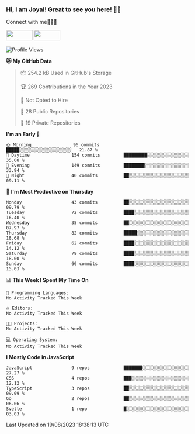 ### Hi, I am Joyal! Great to see you here! 👨‍💻

Connect with me🧑🏼‍💻

[<img src="https://img.shields.io/badge/--twitter?label=Twitter&logo=Twitter&style=social"  width="72px" height="28px">](https://twitter.com/joyalDev) [<img src="https://img.shields.io/badge/--linkedin?label=LinkedIn&logo=LinkedIn&style=social"  width="72px" height="28px">](https://www.linkedin.com/in/joyal-raphel-588760191/)



<!--START_SECTION:waka-->
![Profile Views](http://img.shields.io/badge/Profile%20Views-0-blue)

**🐱 My GitHub Data** 

> 📦 254.2 kB Used in GitHub's Storage 
 > 
> 🏆 269 Contributions in the Year 2023
 > 
> 🚫 Not Opted to Hire
 > 
> 📜 28 Public Repositories 
 > 
> 🔑 19 Private Repositories 
 > 
**I'm an Early 🐤** 

```text
🌞 Morning                96 commits          █████░░░░░░░░░░░░░░░░░░░░   21.87 % 
🌆 Daytime                154 commits         █████████░░░░░░░░░░░░░░░░   35.08 % 
🌃 Evening                149 commits         ████████░░░░░░░░░░░░░░░░░   33.94 % 
🌙 Night                  40 commits          ██░░░░░░░░░░░░░░░░░░░░░░░   09.11 % 
```
📅 **I'm Most Productive on Thursday** 

```text
Monday                   43 commits          ██░░░░░░░░░░░░░░░░░░░░░░░   09.79 % 
Tuesday                  72 commits          ████░░░░░░░░░░░░░░░░░░░░░   16.40 % 
Wednesday                35 commits          ██░░░░░░░░░░░░░░░░░░░░░░░   07.97 % 
Thursday                 82 commits          █████░░░░░░░░░░░░░░░░░░░░   18.68 % 
Friday                   62 commits          ████░░░░░░░░░░░░░░░░░░░░░   14.12 % 
Saturday                 79 commits          ████░░░░░░░░░░░░░░░░░░░░░   18.00 % 
Sunday                   66 commits          ████░░░░░░░░░░░░░░░░░░░░░   15.03 % 
```


📊 **This Week I Spent My Time On** 

```text
💬 Programming Languages: 
No Activity Tracked This Week

🔥 Editors: 
No Activity Tracked This Week

🐱‍💻 Projects: 
No Activity Tracked This Week

💻 Operating System: 
No Activity Tracked This Week
```

**I Mostly Code in JavaScript** 

```text
JavaScript               9 repos             ███████░░░░░░░░░░░░░░░░░░   27.27 % 
CSS                      4 repos             ███░░░░░░░░░░░░░░░░░░░░░░   12.12 % 
TypeScript               3 repos             ██░░░░░░░░░░░░░░░░░░░░░░░   09.09 % 
Go                       2 repos             ██░░░░░░░░░░░░░░░░░░░░░░░   06.06 % 
Svelte                   1 repo              █░░░░░░░░░░░░░░░░░░░░░░░░   03.03 % 
```




 Last Updated on 19/08/2023 18:38:13 UTC
<!--END_SECTION:waka-->
